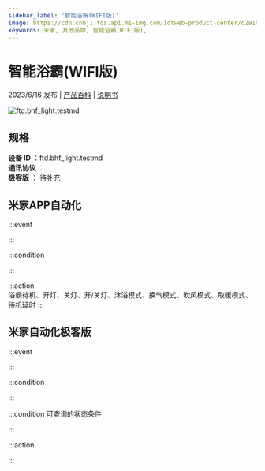 ```yaml
---
sidebar_label: '智能浴霸(WIFI版)'
image: https://cdn.cnbj1.fds.api.mi-img.com/iotweb-product-center/d291bf6264a1330c5ab288756cab6d42_1685350810526.png?GalaxyAccessKeyId=AKVGLQWBOVIRQ3XLEW&Expires=9223372036854775807&Signature=7anmS915zCEmKW+G9rxgucLrFYM=
keywords: 米家, 其他品牌, 智能浴霸(WIFI版), 
---
```

# 智能浴霸(WIFI版)

2023/6/16 发布 | [产品百科](https://home.mi.com/webapp/content/baike/product/index.html?model=ftd.bhf_light.testmd/) | [说明书](https://home.mi.com/views/introduction.html?model=ftd.bhf_light.testmd&region=cn)

![ftd.bhf_light.testmd](https://cdn.cnbj1.fds.api.mi-img.com/iotweb-product-center/d291bf6264a1330c5ab288756cab6d42_1685350810526.png?GalaxyAccessKeyId=AKVGLQWBOVIRQ3XLEW&Expires=9223372036854775807&Signature=7anmS915zCEmKW+G9rxgucLrFYM=)

## 规格  
> 
**设备 ID** ：ftd.bhf_light.testmd  
**通讯协议** ：  
**极客版**  ： 待补充 


## 米家APP自动化  

:::event  

:::

:::condition  

:::

:::action   
浴霸待机、开灯、关灯、开/关灯、沐浴模式、换气模式、吹风模式、取暖模式、待机延时
:::

## 米家自动化极客版  

:::event  

:::

:::condition  

:::

:::condition 可查询的状态条件  

:::

:::action  

:::

        
